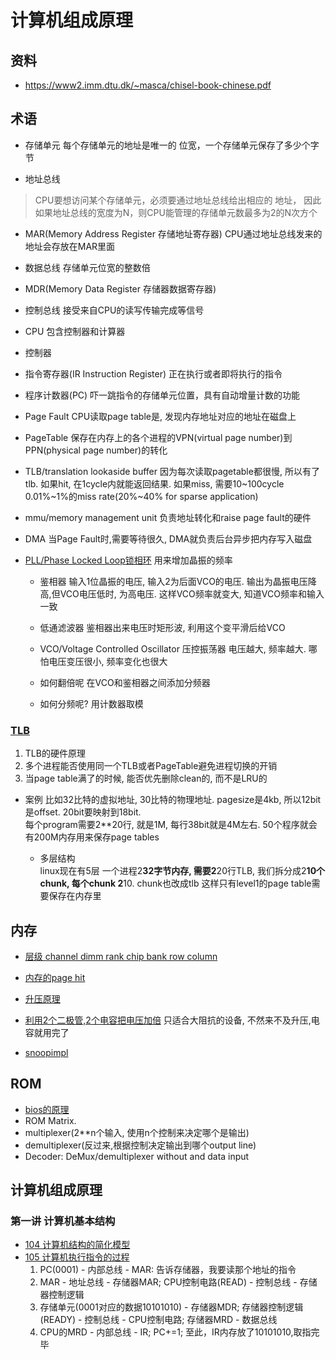 # 计算机组成原理

## 资料
* https://www2.imm.dtu.dk/~masca/chisel-book-chinese.pdf

## 术语
* 存储单元
每个存储单元的地址是唯一的
位宽，一个存储单元保存了多少个字节  

* 地址总线
> CPU要想访问某个存储单元，必须要通过地址总线给出相应的 地址， 因此如果地址总线的宽度为N，则CPU能管理的存储单元数最多为2的N次方个
* MAR(Memory Address Register 存储地址寄存器)
CPU通过地址总线发来的地址会存放在MAR里面
* 数据总线
存储单元位宽的整数倍
* MDR(Memory Data Register 存储器数据寄存器)
* 控制总线
接受来自CPU的读写传输完成等信号
* CPU
包含控制器和计算器
* 控制器
* 指令寄存器(IR Instruction Register)
正在执行或者即将执行的指令
* 程序计数器(PC)
吓一跳指令的存储单元位置，具有自动增量计数的功能

* Page Fault
CPU读取page table是, 发现内存地址对应的地址在磁盘上

* PageTable
保存在内存上的各个进程的VPN(virtual page number)到PPN(physical page number)的转化

* TLB/translation lookaside buffer
因为每次读取pagetable都很慢, 所以有了tlb. 如果hit, 在1cycle内就能返回结果. 如果miss, 需要10~100cycle  
0.01%~1%的miss rate(20%~40% for sparse application)

* mmu/memory management unit
负责地址转化和raise page fault的硬件

* DMA
当Page Fault时,需要等待很久, DMA就负责后台异步把内存写入磁盘

* [PLL/Phase Locked Loop锁相环](https://www.youtube.com/watch?v=YtlwIFsiWtE)
用来增加晶振的频率

    * 鉴相器
    输入1位晶振的电压, 输入2为后面VCO的电压. 输出为晶振电压降高,但VCO电压低时, 为高电压. 这样VCO频率就变大, 知道VCO频率和输入一致

    * 低通滤波器
    鉴相器出来电压时矩形波, 利用这个变平滑后给VCO

    * VCO/Voltage Controlled Oscillator 压控振荡器
    电压越大, 频率越大. 哪怕电压变压很小, 频率变化也很大

    * 如何翻倍呢
    在VCO和鉴相器之间添加分频器

    * 如何分频呢? 用计数器取模

### [TLB](https://www.youtube.com/watch?v=A9WLYbE0p-I&t=858s)
1. TLB的硬件原理
2. 多个进程能否使用同一个TLB或者PageTable避免进程切换的开销
3. 当page table满了的时候, 能否优先删除clean的, 而不是LRU的

* 案例
比如32比特的虚拟地址, 30比特的物理地址. pagesize是4kb, 所以12bit是offset. 20bit要映射到18bit.  
每个program需要2**20行, 就是1M, 每行38bit就是4M左右. 50个程序就会有200M内存用来保存page tables  

    * 多层结构  
    linux现在有5层
    一个进程2**32字节内存, 需要2**20行TLB, 我们拆分成2**10个chunk, 每个chunk 2**10. chunk也改成tlb
    这样只有level1的page table需要保存在内存里

## 内存
* [层级 channel dimm rank chip bank row column](https://blog.csdn.net/qq_50998481/article/details/139067027)
* [内存的page hit](https://www.youtube.com/watch?v=7J7X7aZvMXQ)

* [升压原理](https://www.youtube.com/watch?v=EhKEqi74yAQ)
* [利用2个二极管,2个电容把电压加倍](https://www.youtube.com/watch?v=1XKMFFTm-UY)
只适合大阻抗的设备, 不然来不及升压,电容就用完了

* [snoopimpl](https://www.cs.cmu.edu/afs/cs/academic/class/15418-s19/www/lectures/12_snoopimpl.pdf)


## ROM
* [bios的原理](https://www.youtube.com/watch?v=h_kAcVuJEm0)
* ROM Matrix.
* multiplexer(2**n个输入, 使用n个控制来决定哪个是输出)
* demultiplexer(反过来,根据控制决定输出到哪个output line)
* Decoder:
DeMux/demultiplexer without and data input


## 计算机组成原理

### 第一讲 计算机基本结构
* [104 计算机结构的简化模型][104]
* [105 计算机执行指令的过程][105]
    1. PC(0001) - 内部总线 - MAR: 告诉存储器，我要读那个地址的指令
    2. MAR - 地址总线 - 存储器MAR; CPU控制电路(READ) - 控制总线 - 存储器控制逻辑
    3. 存储单元(0001对应的数据10101010) - 存储器MDR; 存储器控制逻辑(READY) - 控制总线 - CPU控制电路; 存储器MRD - 数据总线
    4. CPU的MRD - 内部总线 - IR; PC+=1; 至此，IR内存放了10101010,取指完毕

[104]: https://www.coursera.org/learn/jisuanji-zucheng/lecture/1wVRC/104-ji-suan-ji-jie-gou-de-jian-hua-mo-xing
[105]: https://www.coursera.org/learn/jisuanji-zucheng/lecture/8Xyeu/105-ji-suan-ji-zhi-xing-zhi-ling-de-guo-cheng
